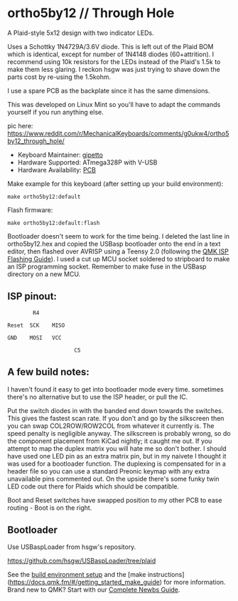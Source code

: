 # ortho5by12 // Through Hole

A Plaid-style 5x12 design with two indicator LEDs.

Uses a Schottky 1N4729A/3.6V diode. This is left out of the Plaid BOM which is identical, except for number of 1N4148 diodes (60+attrition). I recommend using 10k resistors for the LEDs instead of the Plaid's 1.5k to make them less glaring. I reckon hsgw was just trying to shave down the parts cost by re-using the 1.5kohm.

I use a spare PCB as the backplate since it has the same dimensions.

This was developed on Linux Mint so you'll have to adapt the commands yourself if you run anything else.

pic here: https://www.reddit.com/r/MechanicalKeyboards/comments/g0ukw4/ortho5by12_through_hole/

* Keyboard Maintainer: [gipetto](https://github.com/itsnoteasy)
* Hardware Supported: ATmega328P with V-USB
* Hardware Availability: [PCB](https://github.com/itsnoteasy/misc/blob/master/ortho5by12.zip)

Make example for this keyboard (after setting up your build environment):

    make ortho5by12:default

Flash firmware:

    make ortho5by12:default:flash

Bootloader doesn't seem to work for the time being. I deleted the last line in ortho5by12.hex and copied the USBasp bootloader onto the end in a text editor, then flashed over AVRISP using a Teensy 2.0 (following the [QMK ISP Flashing Guide](https://docs.qmk.fm/#/isp_flashing_guide)). I used a cut up MCU socket soldered to stripboard to make an ISP programming socket. Remember to make fuse in the USBasp directory on a new MCU. 

## ISP pinout:

            R4

    Reset  SCK    MISO

    GND    MOSI   VCC

                         C5

## A few build notes:

I haven't found it easy to get into bootloader mode every time. sometimes there's no alternative but 
to use the ISP header, or pull the IC.

Put the switch diodes in with the banded end down towards the switches. This gives the fastest scan rate. If you don't and go by the silkscreen then you can swap COL2ROW/ROW2COL from whatever it currently is. The speed penalty is negligible anyway. The silkscreen is probably wrong, so do the component placement from KiCad nightly; it caught me out.
If you attempt to map the duplex matrix you will hate me so don't bother. I should have used one LED pin as an extra matrix pin, but in my naivete I thought it was used for a bootloader function. The duplexing is compensated for in a header file so you can use a standard Preonic keymap with any extra unavailable pins commented out. On the upside there's some funky twin LED code out there for Plaids which should be compatible.

Boot and Reset switches have swapped position to my other PCB to ease routing - Boot is on the right.

## Bootloader

Use USBaspLoader from hsgw's repository.

https://github.com/hsgw/USBaspLoader/tree/plaid

See the [build environment setup](https://docs.qmk.fm/#/getting_started_build_tools) and the [make instructions]
(https://docs.qmk.fm/#/getting_started_make_guide) for more information. Brand new to QMK? Start with our 
[Complete Newbs Guide](https://docs.qmk.fm/#/newbs).
